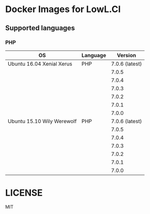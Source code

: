 Docker Images for LowL.CI
=========================

## Supported languages

### PHP

| OS                         | Language | Version        |
|----------------------------|----------|----------------|
| Ubuntu 16.04 Xenial Xerus  | PHP      | 7.0.6 (latest) |
|                            |          | 7.0.5          |
|                            |          | 7.0.4          |
|                            |          | 7.0.3          |
|                            |          | 7.0.2          |
|                            |          | 7.0.1          |
|                            |          | 7.0.0          |
| Ubuntu 15.10 Wily Werewolf | PHP      | 7.0.6 (latest) |
|                            |          | 7.0.5          |
|                            |          | 7.0.4          |
|                            |          | 7.0.3          |
|                            |          | 7.0.2          |
|                            |          | 7.0.1          |
|                            |          | 7.0.0          |

# LICENSE

MIT
